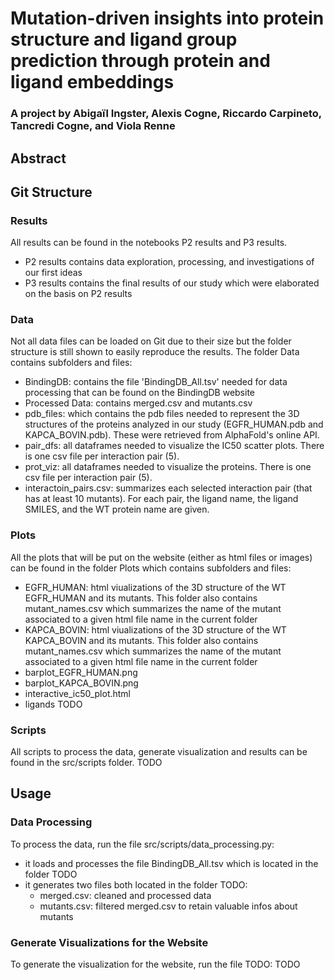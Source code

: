 # Mutation-driven insights into protein structure and ligand group prediction through protein and ligand embeddings
### A project by Abigaïl Ingster, Alexis Cogne, Riccardo Carpineto, Tancredi Cogne, and Viola Renne

## Abstract

## Git Structure
### Results
All results can be found in the notebooks P2 results and P3 results.
- P2 results contains data exploration, processing, and investigations of our first ideas
- P3 results contains the final results of our study which were elaborated on the basis on P2 results

### Data
Not all data files can be loaded on Git due to their size but the folder structure is still shown to easily reproduce the results. The folder Data contains subfolders and files:
- BindingDB: contains the file 'BindingDB_All.tsv' needed for data processing that can be found on the BindingDB website
- Processed Data: contains merged.csv and mutants.csv
- pdb_files: which contains the pdb files needed to represent the 3D structures of the proteins analyzed in our study (EGFR_HUMAN.pdb and KAPCA_BOVIN.pdb). These were retrieved from AlphaFold's online API.
- pair_dfs: all dataframes needed to visualize the IC50 scatter plots. There is one csv file per interaction pair (5).
- prot_viz: all dataframes needed to visualize the proteins. There is one csv file per interaction pair (5). 
- interactoin_pairs.csv: summarizes each selected interaction pair (that has at least 10 mutants). For each pair, the ligand name, the ligand SMILES, and the WT protein name are given. 
### Plots
All the plots that will be put on the website (either as html files or images) can be found in the folder Plots which contains subfolders and files:
- EGFR_HUMAN: html viualizations of the 3D structure of the WT EGFR_HUMAN and its mutants. This folder also contains mutant_names.csv which summarizes the name of the mutant associated to a given html file name in the current folder
- KAPCA_BOVIN: html viualizations of the 3D structure of the WT KAPCA_BOVIN and its mutants. This folder also contains mutant_names.csv which summarizes the name of the mutant associated to a given html file name in the current folder
- barplot_EGFR_HUMAN.png
- barplot_KAPCA_BOVIN.png
- interactive_ic50_plot.html
- ligands TODO
### Scripts
All scripts to process the data, generate visualization and results can be found in the src/scripts folder.
TODO
## Usage
### Data Processing
To process the data, run the file src/scripts/data_processing.py:
- it loads and processes the file BindingDB_All.tsv which is located in the folder TODO
- it generates two files both located in the folder TODO:
    - merged.csv: cleaned and processed data
    - mutants.csv: filtered merged.csv to retain valuable infos about mutants

### Generate Visualizations for the Website
To generate the visualization for the website, run the file TODO:
TODO